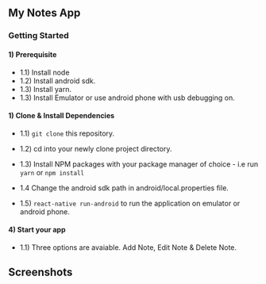 ## My Notes App
    
### Getting Started
  
#### 1) Prerequisite
 - 1.1) Install node
 - 1.2) Install android sdk.
 - 1.3) Install yarn.
 - 1.3) Install Emulator or use android phone with usb debugging on. 
	
#### 1) Clone & Install Dependencies
 
- 1.1) `git clone` this repository.

- 1.2) cd into your newly clone project directory.

- 1.3) Install NPM packages with your package manager of choice - i.e run `yarn` or `npm install`
- 1.4 Change the android sdk path in android/local.properties file.
- 1.5) `react-native run-android` to run the application on emulator or android phone.
 

#### 4) Start your app
- 1.1) Three options are avaiable. Add Note, Edit Note & Delete Note.
 
## Screenshots

